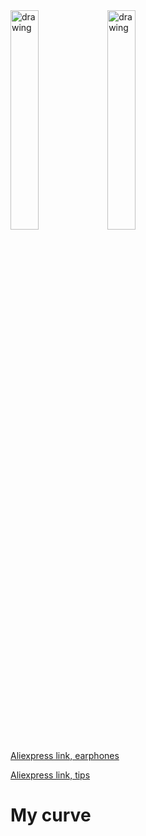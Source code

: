 <img src="https://github.com/user-attachments/assets/cba60442-c066-4524-ac15-0e844c95d130" alt="drawing" width=30%/>
<img src="https://github.com/user-attachments/assets/c1df64f3-53db-480e-901c-12bfc26c88d9" alt="drawing" width=30%/> </p>

[Aliexpress link, earphones](https://aliexpress.ru/item/32841881186.html)

[Aliexpress link, tips](https://aliexpress.ru/item/4000165178739.html)

# My curve

